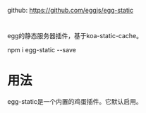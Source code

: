 
github: https://github.com/eggjs/egg-static


#

egg的静态服务器插件，基于koa-static-cache。


npm i egg-static --save


# 用法

egg-static是一个内置的鸡蛋插件。它默认启用。


# 







